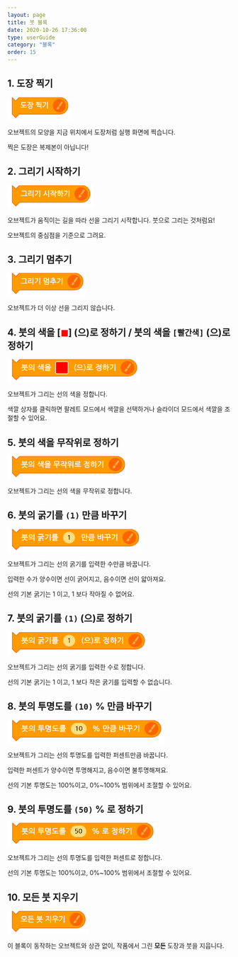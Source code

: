 ```yaml
---
layout: page
title: 붓 블록
date: 2020-10-26 17:36:00
type: userGuide
category: "블록"
order: 15
---
```


## 1. 도장 찍기



![block-brush](images/block-brush-01.png)



오브젝트의 모양을 지금 위치에서 도장처럼 실행 화면에 찍습니다.

찍은 도장은 복제본이 아닙니다!



## 2. 그리기 시작하기



![block-brush](images/block-brush-02.png)



오브젝트가 움직이는 길을 따라 선을 그리기 시작합니다. 붓으로 그리는 것처럼요!

오브젝트의 중심점을 기준으로 그려요.



## 3. 그리기 멈추기



![block-brush](images/block-brush-03.png)



오브젝트가 더 이상 선을 그리지 않습니다.



## 4. 붓의 색을 [<span style="color:red">◼︎</span>] (으)로 정하기 / 붓의 색을 `[빨간색]` (으)로 정하기



![block-brush](images/block-brush-04.png)



오브젝트가 그리는 선의 색을 정합니다.

색깔 상자를 클릭하면 팔레트 모드에서 색깔을 선택하거나 슬라이더 모드에서 색깔을 조절할 수 있어요.



## 5. 붓의 색을 무작위로 정하기



![block-brush](images/block-brush-05.png)



오브젝트가 그리는 선의 색을 무작위로 정합니다.



## 6. 붓의 굵기를 `(1)` 만큼 바꾸기



![block-brush](images/block-brush-06.png)



오브젝트가 그리는 선의 굵기를 입력한 수만큼 바꿉니다.

입력한 수가 양수이면 선이 굵어지고, 음수이면 선이 얇아져요.

선의 기본 굵기는 1 이고, 1 보다 작아질 수 없어요.



## 7. 붓의 굵기를 `(1)` (으)로 정하기



![block-brush](images/block-brush-07.png)



오브젝트가 그리는 선의 굵기를 입력한 수로 정합니다.

선의 기본 굵기는 1 이고, 1 보다 작은 굵기를 입력할 수 없습니다.



## 8. 붓의 투명도를 `(10)` % 만큼 바꾸기



![block-brush](images/block-brush-08.png)



오브젝트가 그리는 선의 투명도를 입력한 퍼센트만큼 바꿉니다.

입력한 퍼센트가 양수이면 투명해지고, 음수이면 불투명해져요.

선의 기본 투명도는 100%이고, 0%~100% 범위에서 조절할 수 있어요.



## 9. 붓의 투명도를 `(50)` % 로 정하기



![block-brush](images/block-brush-09.png)



오브젝트가 그리는 선의 투명도를 입력한 퍼센트로 정합니다.

선의 기본 투명도는 100%이고, 0%~100% 범위에서 조절할 수 있어요.



## 10. 모든 붓 지우기



![block-brush](images/block-brush-10.png)



이 블록이 동작하는 오브젝트와 상관 없이, 작품에서 그린 **모든** 도장과 붓을 지웁니다.
